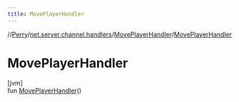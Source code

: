 ```yaml
---
title: MovePlayerHandler
---
```

//[Perry](../../../index.html)/[net.server.channel.handlers](../index.html)/[MovePlayerHandler](index.html)/[MovePlayerHandler](-move-player-handler.html)



# MovePlayerHandler



[jvm]\
fun [MovePlayerHandler](-move-player-handler.html)()




